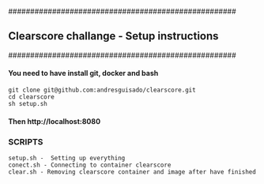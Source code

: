 ####################################################
##   Clearscore challange - Setup instructions      
####################################################
#### You need to have install git, docker and bash

	git clone git@github.com:andresguisado/clearscore.git
	cd clearscore
	sh setup.sh

#### Then http://localhost:8080


### SCRIPTS
	
	setup.sh -  Setting up everything
	conect.sh - Connecting to container clearscore
	clear.sh - Removing clearscore container and image after have finished 
	
